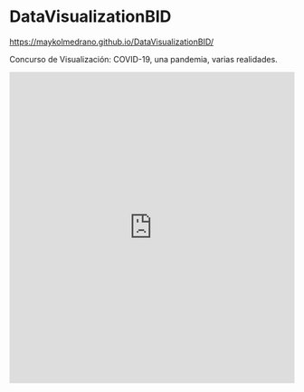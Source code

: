 # DataVisualizationBID

https://maykolmedrano.github.io/DataVisualizationBID/

Concurso de Visualización: COVID-19, una pandemia, varias realidades.


<iframe title="Perú: La violencia contra las mujeres y la COVID-19 - 2020" aria-label="Interactive line chart" id="datawrapper-chart-DgnQp" src="https://datawrapper.dwcdn.net/DgnQp/1/" scrolling="no" frameborder="0" style="width: 0; min-width: 100% !important; border: none;" height="550"></iframe><script type="text/javascript">!function(){"use strict";window.addEventListener("message",(function(a){if(void 0!==a.data["datawrapper-height"])for(var e in a.data["datawrapper-height"]){var t=document.getElementById("datawrapper-chart-"+e)||document.querySelector("iframe[src*='"+e+"']");t&&(t.style.height=a.data["datawrapper-height"][e]+"px")}}))}();
</script>
